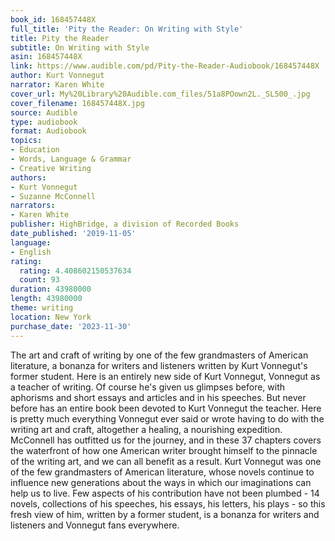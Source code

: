 ```yaml
---
book_id: 168457448X
full_title: 'Pity the Reader: On Writing with Style'
title: Pity the Reader
subtitle: On Writing with Style
asin: 168457448X
link: https://www.audible.com/pd/Pity-the-Reader-Audiobook/168457448X
author: Kurt Vonnegut
narrator: Karen White
cover_url: My%20Library%20Audible.com_files/51a8POown2L._SL500_.jpg
cover_filename: 168457448X.jpg
source: Audible
type: audiobook
format: Audiobook
topics:
- Education
- Words, Language & Grammar
- Creative Writing
authors:
- Kurt Vonnegut
- Suzanne McConnell
narrators:
- Karen White
publisher: HighBridge, a division of Recorded Books
date_published: '2019-11-05'
language:
- English
rating:
  rating: 4.408602150537634
  count: 93
duration: 43980000
length: 43980000
theme: writing
location: New York
purchase_date: '2023-11-30'
---
```

The art and craft of writing by one of the few grandmasters of American literature, a bonanza for writers and listeners written by Kurt Vonnegut's former student.
Here is an entirely new side of Kurt Vonnegut, Vonnegut as a teacher of writing. Of course he's given us glimpses before, with aphorisms and short essays and articles and in his speeches. But never before has an entire book been devoted to Kurt Vonnegut the teacher. Here is pretty much everything Vonnegut ever said or wrote having to do with the writing art and craft, altogether a healing, a nourishing expedition. McConnell has outfitted us for the journey, and in these 37 chapters covers the waterfront of how one American writer brought himself to the pinnacle of the writing art, and we can all benefit as a result.
Kurt Vonnegut was one of the few grandmasters of American literature, whose novels continue to influence new generations about the ways in which our imaginations can help us to live. Few aspects of his contribution have not been plumbed - 14 novels, collections of his speeches, his essays, his letters, his plays - so this fresh view of him, written by a former student, is a bonanza for writers and listeners and Vonnegut fans everywhere.

